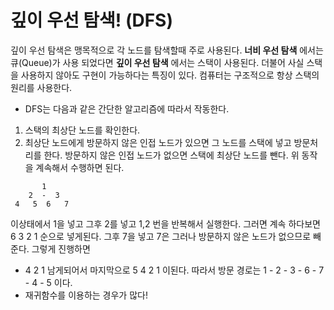 # 깊이 우선 탐색! (DFS)
깊이 우선 탐색은 맹목적으로 각 노드를 탐색할때 주로 사용된다. **너비 우선 탐색** 에서는 큐(Queue)가 사용 되었다면 **깊이 우선 탐색** 에서는 스택이 사용된다. 더불어 사실 스택을 사용하지 않아도 구현이 가능하다는 특징이 있다. 컴퓨터는 구조적으로 항상 스택의 원리를 사용한다.

- DFS는 다음과 같은 간단한 알고리즘에 따라서 작동한다.
1. 스택의 최상단 노드를 확인한다.
2. 최상단 노드에게 방문하지 않은 인접 노드가 있으면 그 노드를 스택에 넣고 방문처리를 한다. 방문하지 않은 인접 노드가 없으면 스택에 최상단 노드를 뺀다.
위 동작을 계속해서 수행하면 된다.

```
       1
    2  -  3
 4   5  6   7
```
이상태에서 1을 넣고 그후 2를 넣고 1,2 번을 반복해서 실행한다.
그러면 계속 하다보면  6 3 2 1 순으로 넣게된다. 그후 7을 넣고 7은 그러나 방문하지 않은 노드가 없으므로 빼준다. 그렇게 진행하면 
- 4 2 1 남게되어서 마지막으로 5 4 2 1 이된다.
따라서 방문 경로는 1 - 2 - 3 - 6 - 7 - 4 - 5 이다. 
- 재귀함수를 이용하는 경우가 많다!



